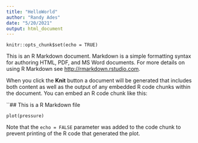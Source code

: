 ```yaml
---
title: "HelloWorld"
author: "Randy Ades"
date: "5/20/2021"
output: html_document
---
```


```{r setup, include=FALSE}
knitr::opts_chunk$set(echo = TRUE)
```



This is an R Markdown document. Markdown is a simple formatting syntax for authoring HTML, PDF, and MS Word documents. For more details on using R Markdown see <http://rmarkdown.rstudio.com>.

When you click the **Knit** button a document will be generated that includes both content as well as the output of any embedded R code chunks within the document. You can embed an R code chunk like this:

``## This is a R Markdown file

```{r pressure, echo=FALSE}
plot(pressure)
```

Note that the `echo = FALSE` parameter was added to the code chunk to prevent printing of the R code that generated the plot.
